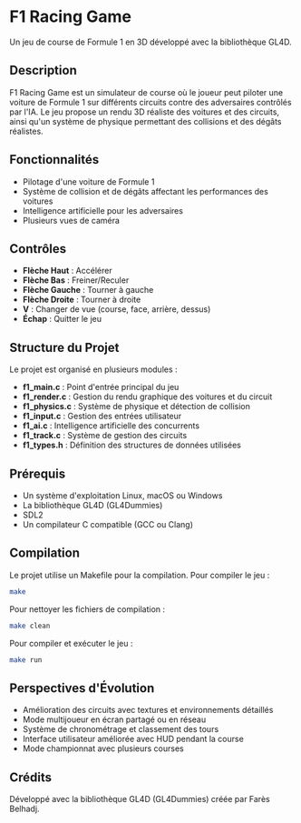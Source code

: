 # F1 Racing Game

Un jeu de course de Formule 1 en 3D développé avec la bibliothèque GL4D.

## Description

F1 Racing Game est un simulateur de course où le joueur peut piloter une voiture de Formule 1 sur différents circuits contre des adversaires contrôlés par l'IA. Le jeu propose un rendu 3D réaliste des voitures et des circuits, ainsi qu'un système de physique permettant des collisions et des dégâts réalistes.

## Fonctionnalités

- Pilotage d'une voiture de Formule 1
- Système de collision et de dégâts affectant les performances des voitures
- Intelligence artificielle pour les adversaires
- Plusieurs vues de caméra

## Contrôles

- **Flèche Haut** : Accélérer
- **Flèche Bas** : Freiner/Reculer
- **Flèche Gauche** : Tourner à gauche
- **Flèche Droite** : Tourner à droite
- **V** : Changer de vue (course, face, arrière, dessus)
- **Échap** : Quitter le jeu

## Structure du Projet

Le projet est organisé en plusieurs modules :

- **f1_main.c** : Point d'entrée principal du jeu
- **f1_render.c** : Gestion du rendu graphique des voitures et du circuit
- **f1_physics.c** : Système de physique et détection de collision
- **f1_input.c** : Gestion des entrées utilisateur
- **f1_ai.c** : Intelligence artificielle des concurrents
- **f1_track.c** : Système de gestion des circuits
- **f1_types.h** : Définition des structures de données utilisées

## Prérequis

- Un système d'exploitation Linux, macOS ou Windows
- La bibliothèque GL4D (GL4Dummies)
- SDL2
- Un compilateur C compatible (GCC ou Clang)

## Compilation

Le projet utilise un Makefile pour la compilation. Pour compiler le jeu :

```bash
make
```

Pour nettoyer les fichiers de compilation :

```bash
make clean
```

Pour compiler et exécuter le jeu :

```bash
make run
```

## Perspectives d'Évolution

- Amélioration des circuits avec textures et environnements détaillés
- Mode multijoueur en écran partagé ou en réseau
- Système de chronométrage et classement des tours
- Interface utilisateur améliorée avec HUD pendant la course
- Mode championnat avec plusieurs courses


## Crédits

Développé avec la bibliothèque GL4D (GL4Dummies) créée par Farès Belhadj.
